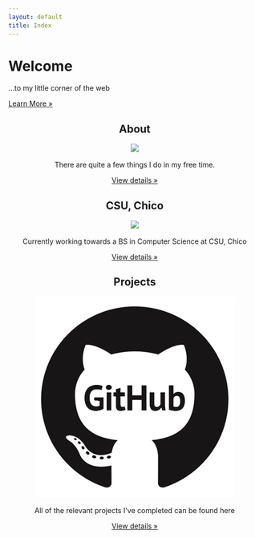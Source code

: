 ```yaml
---
layout: default
title: Index
---
```


<div class="hero-unit">
<p><h1>Welcome</h1>
<p>...to my little corner of the web</p>
<!--  comment to get rid of vim colors-->
<p><a class="btn btn-primary btn-large" href = "https://github.com/adamjenkins1">Learn More &raquo; </a></p></p></div>

<div class="row">
<!-- Main hero unit for a primary marketing message or call to action -->

<p><div class="span4">
<center>
<h2>About</h2>
<img src="media/images/facebook.jpg" class="thumbnail" />
<p>There are quite a few things I do in my free time. </p>
<p><a class="btn" href="/about.html">View details &raquo;</a></p>
</center>
</div>
<div class="span4">
<center>
<h2>CSU, Chico</h2>
<img src="media/images/chico.png" class="thumbnail" />
<p>Currently working towards a BS in Computer Science at CSU, Chico</p>
<p><a class="btn" href="/school.html">View details &raquo;</a></p>
</center>
</div>
<div class="span4">
<center>
<h2>Projects</h2>
<img src="Data/media/images/github.gif" class="thumbnail" />
<p>All of the relevant projects I've completed can be found here</p> <!-- ' -->
<p><a class="btn" href="#">View details &raquo;</a></p>
</center>
</div></p></div> 
